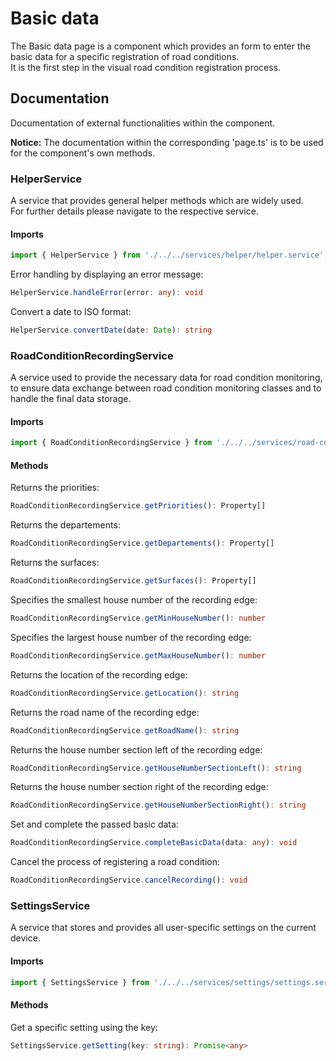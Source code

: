 # Basic data
The Basic data page is a component which provides an form to enter the basic data for a specific registration of road conditions.<br />
It is the first step in the visual road condition registration process.

## Documentation
Documentation of external functionalities within the component.

**Notice:** The documentation within the corresponding 'page.ts' is to be used for the component's own methods.

### HelperService
A service that provides general helper methods which are widely used.<br />
For further details please navigate to the respective service.

#### Imports
```typescript
import { HelperService } from './../../services/helper/helper.service';
```

Error handling by displaying an error message:
```typescript
HelperService.handleError(error: any): void
```

Convert a date to ISO format:
```typescript
HelperService.convertDate(date: Date): string
```

### RoadConditionRecordingService
A service used to provide the necessary data for road condition monitoring, to ensure data exchange between road condition monitoring classes and to handle the final data storage.

#### Imports
```typescript
import { RoadConditionRecordingService } from './../../services/road-condition-recording/road-condition-recording.service';
```

#### Methods
Returns the priorities:
```typescript
RoadConditionRecordingService.getPriorities(): Property[]
```

Returns the departements:
```typescript
RoadConditionRecordingService.getDepartements(): Property[]
```

Returns the surfaces:
```typescript
RoadConditionRecordingService.getSurfaces(): Property[]
```

Specifies the smallest house number of the recording edge:
```typescript
RoadConditionRecordingService.getMinHouseNumber(): number
```

Specifies the largest house number of the recording edge:
```typescript
RoadConditionRecordingService.getMaxHouseNumber(): number
```

Returns the location of the recording edge:
```typescript
RoadConditionRecordingService.getLocation(): string
```

Returns the road name of the recording edge:
```typescript
RoadConditionRecordingService.getRoadName(): string
```

Returns the house number section left of the recording edge:
```typescript
RoadConditionRecordingService.getHouseNumberSectionLeft(): string
```

Returns the house number section right of the recording edge:
```typescript
RoadConditionRecordingService.getHouseNumberSectionRight(): string
```

Set and complete the passed basic data:
```typescript
RoadConditionRecordingService.completeBasicData(data: any): void
```

Cancel the process of registering a road condition:
```typescript
RoadConditionRecordingService.cancelRecording(): void
```

### SettingsService
A service that stores and provides all user-specific settings on the current device.

#### Imports
```typescript
import { SettingsService } from './../../services/settings/settings.service';
```

#### Methods
Get a specific setting using the key:
```typescript
SettingsService.getSetting(key: string): Promise<any>
```
